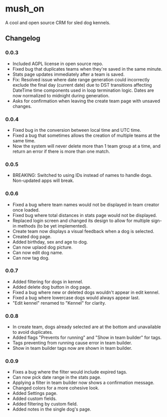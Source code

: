 # mush_on

A cool and open source CRM for sled dog kennels.

## Changelog

### 0.0.3

- Included AGPL license in open source repo.
- Fixed bug that duplicates teams when they're saved in the same minute.
- Stats page updates immediately after a team is saved.
- Fix: Resolved issue where date range generation could incorrectly exclude the final day (current date) due to DST transitions affecting DateTime time components used in loop termination logic. Dates are now normalized to midnight during generation.
- Asks for confirmation when leaving the create team page with unsaved changes.

### 0.0.4

- Fixed bug in the conversion between local time and UTC time.
- Fixed a bug that sometimes allows the creation of multiple teams at the same time.
- Now the system will never delete more than 1 team group at a time, and return an error if there is more than one match.

### 0.0.5

- BREAKING: Switched to using IDs instead of names to handle dogs. Non-updated apps will break.

### 0.0.6

- Fixed a bug where team names would not be displayed in team creator once loaded.
- Fixed bug where total distances in stats page would not be displayed.
- Replaced login screen and changed its design to allow for multiple sign-in methods (to be yet implemented).
- Create team now displays a visual feedback when a dog is selected.
- Created dog page.
- Added birthday, sex and age to dog.
- Can now uplaod dog picture.
- Can now edit dog name.
- Can now tag dog.

### 0.0.7

- Added filtering for dogs in kennel.
- Added delete dog button in dog page.
- Fixed a bug where new or deleted dogs wouldn't appear in edit kennel.
- Fixed a bug where lowercase dogs would always appear last.
- "Edit kennel" renamed to "Kennel" for clarity.

### 0.0.8

- In create team, dogs already selected are at the bottom and unavailable to avoid duplicates.
- Added flags "Prevents for running" and "Show in team builder" for tags.
- Tags preventing from running cause error in team builder.
- Show in team builder tags now are shown in team builder.

### 0.0.9

- Fixes a bug where the filter would include expired tags.
- Can now pick date range in the stats page.
- Applying a filter in team builder now shows a confirmation message.
- Changed colors for a more cohesive look.
- Added Settings page.
- Added custom fields.
- Added filtering by custom field.
- Added notes in the single dog's page.
